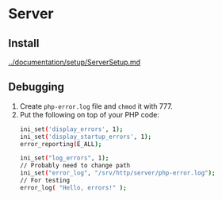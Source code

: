 # Server

## Install

[../documentation/setup/ServerSetup.md](../documentation/setup/ServerSetup.md)

## Debugging

1. Create `php-error.log` file and `chmod` it with 777.
2. Put the following on top of your PHP code:
    ```sh
    ini_set('display_errors', 1);
    ini_set('display_startup_errors', 1);
    error_reporting(E_ALL);

    ini_set("log_errors", 1);
    // Probably need to change path
    ini_set("error_log", "/srv/http/server/php-error.log");
    // For testing
    error_log( "Hello, errors!" );
    ```
